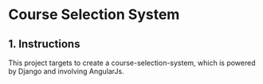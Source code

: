 # Course Selection System

## 1. Instructions
This project targets to create a course-selection-system, which is powered by Django and involving AngularJs.
